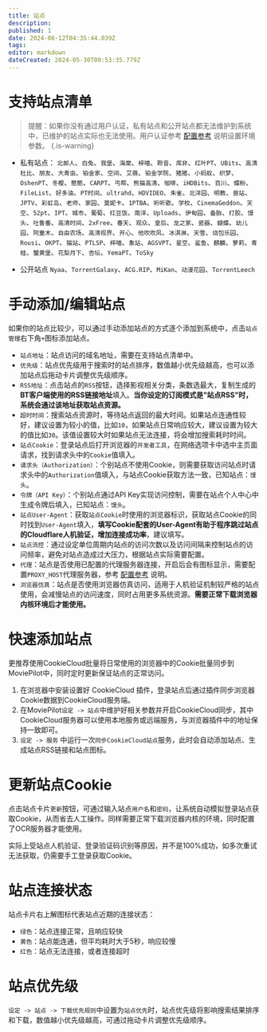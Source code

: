 ```yaml
---
title: 站点
description: 
published: 1
date: 2024-06-12T04:35:44.039Z
tags: 
editor: markdown
dateCreated: 2024-05-30T09:53:35.779Z
---
```


# 支持站点清单

> 提醒：如果你没有通过用户认证，私有站点和公开站点都无法维护到系统中，已维护的站点实际也无法使用。用户认证参考 [配置参考](/configuration) 说明设置环境参数。
{.is-warning}

- 私有站点：
`北邮人`、`白兔`、`我堡`、`海棠`、`梓喵`、`聆音`、`库非`、`红叶PT`、`UBits`、`高清杜比`、`朋友`、`大青虫`、`铂金家`、`空间`、`艾薇`、`铂金学院`、`猪猪`、`小蚂蚁`、`织梦`、`OshenPT`、`冬樱`、`憨憨`、`CARPT`、`丐帮`、`熊猫高清`、`咖啡`、`iHDBits`、`百川`、`蝶粉`、`FileList`、`好多油`、`PT时间`、`ultrahd`、`HDVIDEO`、`朱雀`、`北洋园`、`明教`、`兽站`、`JPTV`、`彩虹岛`、`老师`、`家园`、`莫妮卡`、`1PTBA`、`听听歌`、`学校`、`CinemaGeddon`、`天空`、`52pt`、`IPT`、`城市`、`葡萄`、`红豆饭`、`南洋`、`Uploads`、`伊甸园`、`备胎`、`打胶`、`馒头`、`吐鲁番`、`高清时间`、`2xFree`、`春天`、`观众`、`皇后`、`龙之家`、`瓷器`、`蝴蝶`、`幼儿园`、`阿童木`、`自由农场`、`高清视界`、`开心`、`他吹吹风`、`冰淇淋`、`天雪`、`烧包乐园`、`Rousi`、`OKPT`、`猫站`、`PTLSP`、`梓喵`、`象站`、`AGSVPT`、`星空`、`鲨鱼`、`麒麟`、`萝莉`、`青蛙`、`蟹黄堡`、`花梨月下`、`杏坛`、`YemaPT`、`ToSky`

- 公开站点
`Nyaa`、`TorrentGalaxy`、`ACG.RIP`、`MiKan`、`动漫花园`、`TorrentLeech`


# 手动添加/编辑站点

如果你的站点比较少，可以通过手动添加站点的方式逐个添加到系统中，点击`站点管理`右下角`+`图标添加站点。
- `站点地址`：站点访问的域名地址，需要在支持站点清单中。
- `优先级`：站点优先级用于搜索时的站点排序，数值越小优先级越高，也可以添加站点后拖动卡片调整优先级顺序。
- `RSS地址`：点击站点的`RSS`按钮，选择影视相关分类，条数选最大，复制生成的**BT客户端使用的RSS链接地址**填入。**当你设定的订阅模式是"站点RSS"时，系统会通过该地址获取站点资源。**
- `超时时间`：搜索站点资源时，等待站点返回的最大时间。如果站点连通性较好，建议设置为较小的值，比如`10`，如果站点日常响应较大，建议设置为较大的值比如`30`。该值设置较大时如果站点无法连接，将会增加搜索耗时时间。
- `站点Cookie`：登录站点后打开浏览器的`开发者工具`，在网络选项卡中选中主页面请求，找到请求头中的`Cookie`值填入。
- `请求头（Authorization）`：个别站点不使用Cookie，则需要获取访问站点时请求头中的`Authorization`值填入，与站点Cookie获取方法一致，已知站点：`馒头`。
- `令牌（API Key）`：个别站点通过API Key实现访问控制，需要在站点个人中心中生成令牌后填入，已知站点：`馒头`。
- `站点User-Agent`：获取`站点Cookie`时使用的浏览器标识，获取站点Cookie的同时找到`User-Agent`填入，**填写Cookie配套的User-Agent有助于程序跳过站点的Cloudflare人机验证，增加连接成功率**，建议填写。
- `站点流控`：通过设定单位周期内站点的访问次数以及访问间隔来控制站点的访问频率，避免对站点造成过大压力，根据站点实际需要配置。
- `代理`：站点是否使用已配置的代理服务器连接，开启后会有图标显示，需要配置`PROXY_HOST`代理服务器，参考 [配置参考](/configuration) 说明。
- `浏览器仿真`：站点是否使用浏览器仿真访问，适用于人机验证机制较严格的站点使用，会减慢站点的访问速度，同时占用更多系统资源。**需要正常下载浏览器内核环境后才能使用。**

# 快速添加站点

更推荐使用CookieCloud批量将日常使用的浏览器中的Cookie批量同步到MoviePilot中，同时定时更新保证站点的正常访问。
1. 在浏览器中安装设置好 CookieCloud 插件，登录站点后通过插件同步浏览器Cookie数据到CookieCloud服务端。
2. 在MoviePilot`设定 -> 站点`中维护好相关参数并开启CookieCloud同步，其中CookieCloud服务器可以使用本地服务或远端服务，与浏览器插件中的地址保持一致即可。
3. `设定 -> 服务` 中运行一次`同步CookieCloud站点`服务，此时会自动添加站点、生成站点RSS链接和站点图标。

# 更新站点Cookie

点击站点卡片`更新`按钮，可通过输入站点`用户名`和`密码`，让系统自动模拟登录站点获取Cookie，从而省去人工操作。同样需要正常下载浏览器内核的环境，同时配置了OCR服务器才能使用。

实际上受站点人机验证、登录验证码识别等原因，并不是100%成功，如多次重试无法获取，仍需要手工登录获取Cookie。

# 站点连接状态

站点卡片右上解图标代表站点近期的连接状态：
- `绿色`：站点连接正常，且响应较快
- `黄色`：站点能连通，但平均耗时大于5秒，响应较慢
- `红色`：站点无法连接，或者连接超时

# 站点优先级

`设定 -> 站点 -> 下载优先规则`中设置为`站点优先`时，站点优先级将影响搜索结果排序和下载，数值越小优先级越高，可通过拖动卡片调整优先级顺序。
